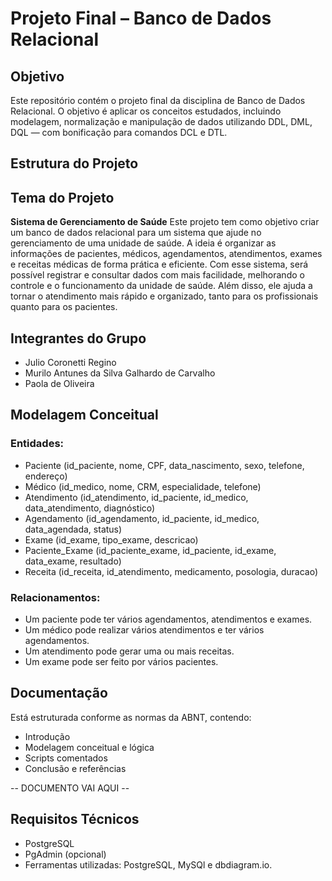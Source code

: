 # Projeto Final – Banco de Dados Relacional

## Objetivo
Este repositório contém o projeto final da disciplina de Banco de Dados Relacional. O objetivo é aplicar os conceitos estudados, incluindo modelagem, normalização e manipulação de dados utilizando DDL, DML, DQL — com bonificação para comandos DCL e DTL.

## Estrutura do Projeto

## Tema do Projeto
**Sistema de Gerenciamento de Saúde**
Este projeto tem como objetivo criar um banco de dados relacional para um sistema que ajude no gerenciamento de uma unidade de saúde. A ideia é organizar as informações de pacientes, médicos, agendamentos, atendimentos, exames e receitas médicas de forma prática e eficiente.
Com esse sistema, será possível registrar e consultar dados com mais facilidade, melhorando o controle e o funcionamento da unidade de saúde. Além disso, ele ajuda a tornar o atendimento mais rápido e organizado, tanto para os profissionais quanto para os pacientes.

## Integrantes do Grupo
- Julio Coronetti Regino 
- Murilo Antunes da Silva Galhardo de Carvalho  
- Paola de Oliveira

## Modelagem Conceitual

### Entidades:
- Paciente (id_paciente, nome, CPF, data_nascimento, sexo, telefone, endereço)
- Médico (id_medico, nome, CRM, especialidade, telefone)
- Atendimento (id_atendimento, id_paciente, id_medico, data_atendimento, diagnóstico)
- Agendamento (id_agendamento, id_paciente, id_medico, data_agendada, status)
- Exame (id_exame, tipo_exame, descricao)
- Paciente_Exame (id_paciente_exame, id_paciente, id_exame, data_exame, resultado)
- Receita (id_receita, id_atendimento, medicamento, posologia, duracao)

### Relacionamentos:
- Um paciente pode ter vários agendamentos, atendimentos e exames.
- Um médico pode realizar vários atendimentos e ter vários agendamentos.
- Um atendimento pode gerar uma ou mais receitas.
- Um exame pode ser feito por vários pacientes.
  
## Documentação

Está estruturada conforme as normas da ABNT, contendo:

- Introdução
- Modelagem conceitual e lógica
- Scripts comentados
- Conclusão e referências

-- DOCUMENTO VAI AQUI -- 

## Requisitos Técnicos

- PostgreSQL
- PgAdmin (opcional)
- Ferramentas utilizadas:
PostgreSQL, MySQl e dbdiagram.io.
